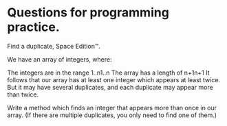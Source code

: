 # Questions for programming practice.

Find a duplicate, Space Edition™.

We have an array of integers, where:

The integers are in the range 1..n1..n
The array has a length of n+1n+1
It follows that our array has at least one integer which appears at least twice. But it may have several duplicates, and each duplicate may appear more than twice.

Write a method which finds an integer that appears more than once in our array. (If there are multiple duplicates, you only need to find one of them.)

